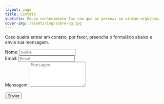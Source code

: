 ```yaml
---
layout: page
title: Contato
subtitle: Pouco conhecimento faz com que as pessoas se sintam orgulhosas. Muito conhecimento, com que se sintam humildes.<br/>(Leonardo DaVinci)
cover-img: /assets/img/sobre-bg.jpg
---
```


<p>Caso queira entrar em contato, por favor, preencha o formulário abaixo e envie sua mensagem.</p>

<form id="contactForm" action="https://formspree.io/{{ site.email-username }}" method="POST">
  <input type="text" name="_gotcha" style="display:none" />
  <input type="hidden" name="_subject" value="Contato - Blog" />
  <input type="hidden" name="_next" value="{{ site.baseurl }}/obrigado/" />
  <div class="control-group">
    <div class="form-group floating-label-form-group controls">
      <label>Nome:</label>
      <input class="form-control"  id="nome" type="text" name="nome" placeholder="Nome">
    </div>
  </div>
  <div class="control-group">
    <div class="form-group floating-label-form-group controls">
      <label>Email:</label>
      <input class="form-control"  id="email" type="email" name="_replyto" placeholder="Email">
    </div>
  </div>
  <div class="control-group">
    <div class="form-group floating-label-form-group controls">
      <label>Mensagem:</label>
      <textarea class="form-control"  id="mensagem" rows="5" class="form-control" name="mensagem" placeholder="Mensagem"></textarea>
    </div>
  </div>
  <br>
  <div class="form-group">
    <button type="submit" class="btn btn-primary">Enviar</button>
  </div>
</form>